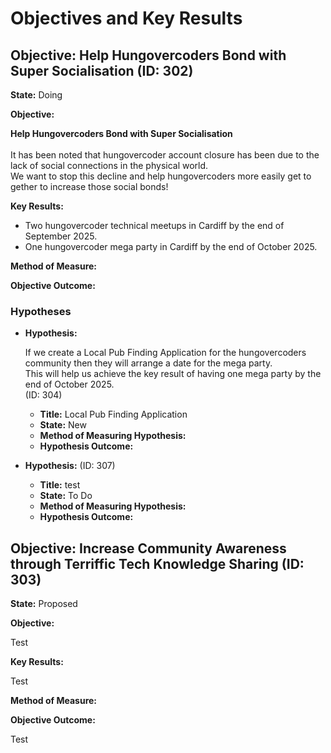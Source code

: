 # Objectives and Key Results

## Objective: Help Hungovercoders Bond with Super Socialisation (ID: 302)
**State:** Doing

**Objective:** <div><b>Help Hungovercoders Bond with Super Socialisation</b><br> </div><div><b><br></b> </div><div>It has been noted that hungovercoder account closure has been due to the lack of social connections in the physical world.&nbsp; </div><div>We want to stop this decline and help hungovercoders more easily get to gether to increase those social bonds! </div>

**Key Results:** <div><ul><li>Two hungovercoder technical meetups in Cardiff by the end of September 2025. </li><li>One hungovercoder mega party in Cardiff by the end of October 2025. </li> </ul> </div>

**Method of Measure:** 

**Objective Outcome:** 

### Hypotheses
- **Hypothesis:** <div>If we create a&nbsp;Local Pub Finding Application for the hungovercoders community then they will arrange a date for the mega party.&nbsp; </div><div>This will help us achieve the key result of having one mega party by the end of October 2025. </div> (ID: 304)
  - **Title:** Local Pub Finding Application
  - **State:** New
  - **Method of Measuring Hypothesis:** 
  - **Hypothesis Outcome:** 

- **Hypothesis:**  (ID: 307)
  - **Title:** test
  - **State:** To Do
  - **Method of Measuring Hypothesis:** 
  - **Hypothesis Outcome:** 

## Objective: Increase Community Awareness through Terriffic Tech Knowledge Sharing (ID: 303)
**State:** Proposed

**Objective:** <div>Test </div>

**Key Results:** <div><span style="display:inline !important;">Test</span><br> </div>

**Method of Measure:** 

**Objective Outcome:** <div><span style="display:inline !important;">Test</span><br> </div>

